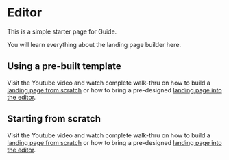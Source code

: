 # Editor

This is a simple starter page for Guide.

You will learn everything about the landing page builder here.

## Using a pre-built template

Visit the Youtube video and watch complete walk-thru on how to build a [landing page from scratch](https://youtube.com/user/sylphdesign) or how to bring a pre-designed [landing page into the editor](https://youtube.com/user/sylphdesign).

## Starting from scratch

Visit the Youtube video and watch complete walk-thru on how to build a [landing page from scratch](https://youtube.com/user/sylphdesign) or how to bring a pre-designed [landing page into the editor](https://youtube.com/user/sylphdesign).